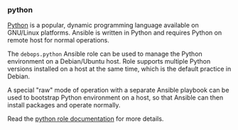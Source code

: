 ### python

[Python](https://www.python.org/) is a popular, dynamic programming
language available on GNU/Linux platforms. Ansible is written in Python
and requires Python on remote host for normal operations.

The `debops.python` Ansible role can be used to manage the Python
environment on a Debian/Ubuntu host. Role supports multiple Python
versions installed on a host at the same time, which is the default
practice in Debian.

A special "raw" mode of operation with a separate Ansible playbook can
be used to bootstrap Python environment on a host, so that Ansible can
then install packages and operate normally.

Read the [python role documentation](https://docs.debops.org/en/stable-3.2/ansible/roles/python/) for more details.
